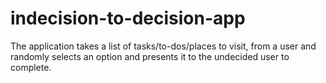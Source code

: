 # indecision-to-decision-app
The application takes a list of tasks/to-dos/places to visit, from a  user and randomly selects an option and presents it to the undecided user to complete.
